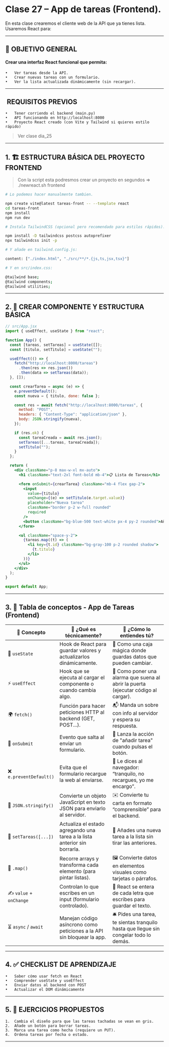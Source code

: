 # Clase 27 – App de tareas (Frontend).
En esta clase crearemos el cliente web de la API que ya tienes lista. Usaremos React para:

---

## 🧠 OBJETIVO GENERAL

#### Crear una interfaz React funcional que permita:
	•	Ver tareas desde la API.
	•	Crear nuevas tareas con un formulario.
	•	Ver la lista actualizada dinámicamente (sin recargar).

---

## ️ REQUISITOS PREVIOS
	•	Tener corriendo el backend (main.py)
	•	API funcionando en http://localhost:8000
	•	Proyecto React creado (con Vite y Tailwind si quieres estilo rápido)
> Ver clase dia_25

---

## 1. 🏗️ ESTRUCTURA BÁSICA DEL PROYECTO FRONTEND
> Con la script esta podresmos crear un proyecto en segundos ⇒ ./newreact.sh frontend
```bash
# Lo podemos hacer manualmente tambien.

npm create vite@latest tareas-front -- --template react
cd tareas-front
npm install
npm run dev

# Instala TailwindCSS (opcional pero recomendado para estilos rápidos):

npm install -D tailwindcss postcss autoprefixer
npx tailwindcss init -p

# Y añade en tailwind.config.js:

content: ["./index.html", "./src/**/*.{js,ts,jsx,tsx}"]

# Y en src/index.css:

@tailwind base;
@tailwind components;
@tailwind utilities;
```

---

## 2. 📄 CREAR COMPONENTE <App /> Y ESTRUCTURA BÁSICA

```jsx
// src/App.jsx
import { useEffect, useState } from "react";

function App() {
  const [tareas, setTareas] = useState([]);
  const [titulo, setTitulo] = useState("");

  useEffect(() => {
    fetch("http://localhost:8000/tareas")
      .then(res => res.json())
      .then(data => setTareas(data));
  }, []);

  const crearTarea = async (e) => {
    e.preventDefault();
    const nueva = { titulo, done: false };

    const res = await fetch("http://localhost:8000/tareas", {
      method: "POST",
      headers: { "Content-Type": "application/json" },
      body: JSON.stringify(nueva),
    });

    if (res.ok) {
      const tareaCreada = await res.json();
      setTareas([...tareas, tareaCreada]);
      setTitulo("");
    }
  };

  return (
    <div className="p-8 max-w-xl mx-auto">
      <h1 className="text-2xl font-bold mb-4">📋 Lista de Tareas</h1>

      <form onSubmit={crearTarea} className="mb-4 flex gap-2">
        <input
          value={titulo}
          onChange={(e) => setTitulo(e.target.value)}
          placeholder="Nueva tarea"
          className="border p-2 w-full rounded"
          required
        />
        <button className="bg-blue-500 text-white px-4 py-2 rounded">Añadir</button>
      </form>

      <ul className="space-y-2">
        {tareas.map((t) => (
          <li key={t.id} className="bg-gray-100 p-2 rounded shadow">
            {t.titulo}
          </li>
        ))}
      </ul>
    </div>
  );
}

export default App;
```

---

## 3. 🧠 Tabla de conceptos - App de Tareas (Frontend)

| 🔧 Concepto                  | 📘 ¿Qué es técnicamente?                                                                 | 🧠 ¿Cómo lo entiendes tú?                                                                 |
|-----------------------------|------------------------------------------------------------------------------------------|-------------------------------------------------------------------------------------------|
| 🎯 `useState`               | Hook de React para guardar valores y actualizarlos dinámicamente.                       | 🧺 Como una caja mágica donde guardas datos que pueden cambiar.                          |
| ⚡ `useEffect`              | Hook que se ejecuta al cargar el componente o cuando cambia algo.                       | 🚪 Como poner una alarma que suena al abrir la puerta (ejecutar código al cargar).       |
| 🌍 `fetch()`                | Función para hacer peticiones HTTP al backend (GET, POST...).                           | 📬 Manda un sobre con info al servidor y espera su respuesta.                            |
| 📝 `onSubmit`              | Evento que salta al enviar un formulario.                                               | 🚀 Lanza la acción de "añadir tarea" cuando pulsas el botón.                             |
| ❌ `e.preventDefault()`     | Evita que el formulario recargue la web al enviarse.                                   | 🚫 Le dices al navegador: “tranquilo, no recargues, yo me encargo”.                      |
| 🧾 `JSON.stringify()`       | Convierte un objeto JavaScript en texto JSON para enviarlo al servidor.                 | ✉️ Convierte tu carta en formato “comprensible” para el backend.                        |
| 🧩 `setTareas([...])`       | Actualiza el estado agregando una tarea a la lista anterior sin borrarla.               | 🧃 Añades una nueva tarea a la lista sin tirar las anteriores.                           |
| 🔄 `.map()`                 | Recorre arrays y transforma cada elemento (para pintar listas).                         | 🖼️ Convierte datos en elementos visuales como tarjetas o párrafos.                      |
| ✍️ `value` + `onChange`     | Controlan lo que escribes en un input (formulario controlado).                         | 🧠 React se entera de cada letra que escribes para guardar el texto.                     |
| ⏳ `async` / `await`        | Manejan código asíncrono como peticiones a la API sin bloquear la app.                 | 🛎️ Pides una tarea, te sientas tranquilo hasta que llegue sin congelar todo lo demás.    |

---

## 4. ✅ CHECKLIST DE APRENDIZAJE
	•	Saber cómo usar fetch en React
	•	Comprender useState y useEffect
	•	Enviar datos al backend con POST
	•	Actualizar el DOM dinámicamente

---

## 5. 💪 EJERCICIOS PROPUESTOS
	1.	Cambia el diseño para que las tareas tachadas se vean en gris.
	2.	Añade un botón para borrar tareas.
	3.	Marca una tarea como hecha (requiere un PUT).
	4.	Ordena tareas por fecha o estado.

---
